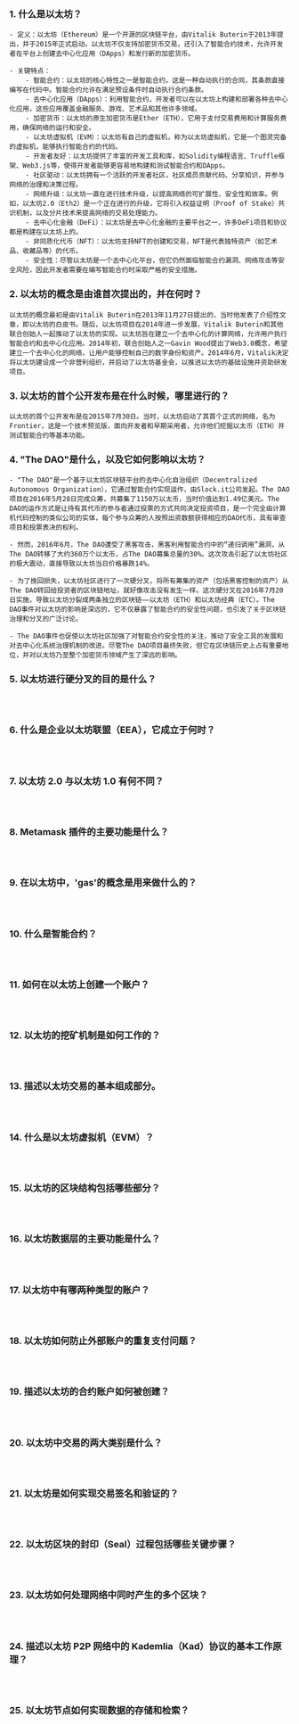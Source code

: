 ### 1. 什么是以太坊？

```
- 定义：以太坊（Ethereum）是一个开源的区块链平台，由Vitalik Buterin于2013年提出，并于2015年正式启动。以太坊不仅支持加密货币交易，还引入了智能合约技术，允许开发者在平台上创建去中心化应用（DApps）和发行新的加密货币。

- 关键特点：
    - 智能合约：以太坊的核心特性之一是智能合约，这是一种自动执行的合同，其条款直接编写在代码中。智能合约允许在满足预设条件时自动执行合约条款。
    - 去中心化应用（DApps）：利用智能合约，开发者可以在以太坊上构建和部署各种去中心化应用，这些应用覆盖金融服务、游戏、艺术品和其他许多领域。
    - 加密货币：以太坊的原生加密货币是Ether（ETH），它用于支付交易费用和计算服务费用，确保网络的运行和安全。
    - 以太坊虚拟机（EVM）：以太坊有自己的虚拟机，称为以太坊虚拟机，它是一个图灵完备的虚拟机，能够执行智能合约的代码。
    - 开发者友好：以太坊提供了丰富的开发工具和库，如Solidity编程语言、Truffle框架、Web3.js等，使得开发者能够更容易地构建和测试智能合约和DApps。
    - 社区驱动：以太坊拥有一个活跃的开发者社区，社区成员贡献代码、分享知识，并参与网络的治理和决策过程。
    - 网络升级：以太坊一直在进行技术升级，以提高网络的可扩展性、安全性和效率。例如，以太坊2.0（Eth2）是一个正在进行的升级，它将引入权益证明（Proof of Stake）共识机制，以及分片技术来提高网络的交易处理能力。
    - 去中心化金融（DeFi）：以太坊是去中心化金融的主要平台之一，许多DeFi项目和协议都是构建在以太坊上的。
    - 非同质化代币（NFT）：以太坊支持NFT的创建和交易，NFT是代表独特资产（如艺术品、收藏品等）的代币。
    - 安全性：尽管以太坊是一个去中心化平台，但它仍然面临智能合约漏洞、网络攻击等安全风险，因此开发者需要在编写智能合约时采取严格的安全措施。
```

### 2. 以太坊的概念是由谁首次提出的，并在何时？

```
以太坊的概念最初是由Vitalik Buterin在2013年11月27日提出的，当时他发表了介绍性文章，即以太坊的白皮书。随后，以太坊项目在2014年进一步发展，Vitalik Buterin和其他联合创始人一起推动了以太坊的实现。以太坊旨在建立一个去中心化的计算网络，允许用户执行智能合约和去中心化应用。2014年初，联合创始人之一Gavin Wood提出了Web3.0概念，希望建立一个去中心化的网络，让用户能够控制自己的数字身份和资产。2014年6月，Vitalik决定将以太坊建设成一个非营利组织，并启动了以太坊基金会，以推进以太坊的基础设施并资助研发项目。
```

### 3. 以太坊的首个公开发布是在什么时候，哪里进行的？

```
以太坊的首个公开发布是在2015年7月30日。当时，以太坊启动了其首个正式的网络，名为Frontier，这是一个技术预览版，面向开发者和早期采用者，允许他们挖掘以太币（ETH）并测试智能合约等基本功能。
```

### 4. "The DAO"是什么，以及它如何影响以太坊？

```
- "The DAO"是一个基于以太坊区块链平台的去中心化自治组织（Decentralized Autonomous Organization），它通过智能合约实现运作，由Slock.it公司发起。The DAO项目在2016年5月28日完成众筹，共募集了1150万以太币，当时价值达到1.49亿美元。The DAO的运作方式是让持有其代币的参与者通过投票的方式共同决定投资项目，是一个完全由计算机代码控制的类似公司的实体，每个参与众筹的人按照出资数额获得相应的DAO代币，具有审查项目和投票表决的权利。

- 然而，2016年6月，The DAO遭受了黑客攻击，黑客利用智能合约中的“递归调用”漏洞，从The DAO转移了大约360万个以太币，占The DAO募集总量的30%。这次攻击引起了以太坊社区的极大震动，直接导致以太坊当日价格暴跌14%。

- 为了挽回损失，以太坊社区进行了一次硬分叉，将所有筹集的资产（包括黑客控制的资产）从The DAO转回给投资者的区块链地址，就好像攻击没有发生一样。这次硬分叉在2016年7月20日实施，导致以太坊分裂成两条独立的区块链——以太坊（ETH）和以太坊经典（ETC）。The DAO事件对以太坊的影响是深远的，它不仅暴露了智能合约的安全性问题，也引发了关于区块链治理和分叉的广泛讨论。

- The DAO事件也促使以太坊社区加强了对智能合约安全性的关注，推动了安全工具的发展和对去中心化系统治理机制的改进。尽管The DAO项目最终失败，但它在区块链历史上占有重要地位，并对以太坊乃至整个加密货币领域产生了深远的影响。
```

### 5. 以太坊进行硬分叉的目的是什么？

```



```

### 6. 什么是企业以太坊联盟（EEA），它成立于何时？

```



```

### 7. 以太坊 2.0 与以太坊 1.0 有何不同？

```



```

### 8. Metamask 插件的主要功能是什么？

```



```

### 9. 在以太坊中，'gas'的概念是用来做什么的？

```



```

### 10. 什么是智能合约？

```



```

### 11. 如何在以太坊上创建一个账户？

```



```

### 12. 以太坊的挖矿机制是如何工作的？

```



```

### 13. 描述以太坊交易的基本组成部分。

```



```

### 14. 什么是以太坊虚拟机（EVM）？

```



```

### 15. 以太坊的区块结构包括哪些部分？

```



```

### 16. 以太坊数据层的主要功能是什么？

```



```

### 17. 以太坊中有哪两种类型的账户？

```



```

### 18. 以太坊如何防止外部账户的重复支付问题？

```



```

### 19. 描述以太坊的合约账户如何被创建？

```



```

### 20. 以太坊中交易的两大类别是什么？

```



```

### 21. 以太坊是如何实现交易签名和验证的？

```



```

### 22. 以太坊区块的封印（Seal）过程包括哪些关键步骤？

```



```

### 23. 以太坊如何处理网络中同时产生的多个区块？

```



```

### 24. 描述以太坊 P2P 网络中的 Kademlia（Kad）协议的基本工作原理？

```



```

### 25. 以太坊节点如何实现数据的存储和检索？

```



```
